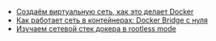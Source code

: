 - [Создаём виртуальную сеть, как это делает Docker](https://habr.com/ru/articles/794262/)
- [Как работает сеть в контейнерах: Docker Bridge с нуля](https://habr.com/ru/articles/790212/)
- [Изучаем сетевой стек докера в rootless mode](https://habr.com/ru/articles/799625/)
